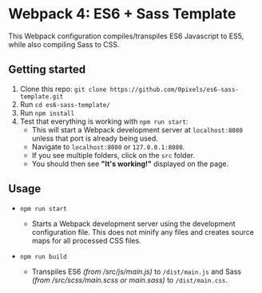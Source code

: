 # Webpack 4: ES6 + Sass Template

This Webpack configuration compiles/transpiles ES6 Javascript to ES5, while also compiling Sass to CSS.

## Getting started

1. Clone this repo: `git clone https://github.com/0pixels/es6-sass-template.git`
2. Run `cd es6-sass-template/`
3. Run `npm install`
4. Test that everything is working with `npm run start`:
    * This will start a Webpack development server at `localhost:8080` unless that port is already being used.
    * Navigate to `localhost:8080` or `127.0.0.1:8080`.
	* If you see multiple folders, click on the `src` folder.
	* You should then see **"It's working!"** displayed on the page.

## Usage

* `npm run start`  
    * Starts a Webpack development server using the development configuration file. This does not minify any files and creates source maps for all processed CSS files.

* `npm run build`  
    * Transpiles ES6 *(from /src/js/main.js)* to `/dist/main.js` and Sass *(from /src/scss/main.scss or main.sass)* to `/dist/main.css`.
